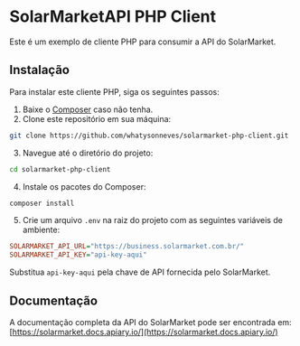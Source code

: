SolarMarketAPI PHP Client
=========================

Este é um exemplo de cliente PHP para consumir a API do SolarMarket.

Instalação
----------

Para instalar este cliente PHP, siga os seguintes passos:

1.  Baixe o [Composer](https://getcomposer.org/) caso não tenha.
2.  Clone este repositório em sua máquina:

```bash
git clone https://github.com/whatysonneves/solarmarket-php-client.git
```

3.  Navegue até o diretório do projeto:

```bash
cd solarmarket-php-client
```

4.  Instale os pacotes do Composer:

```bash
composer install
```

5.  Crie um arquivo `.env` na raiz do projeto com as seguintes variáveis de ambiente:

```ini
SOLARMARKET_API_URL="https://business.solarmarket.com.br/"
SOLARMARKET_API_KEY="api-key-aqui"
```

Substitua `api-key-aqui` pela chave de API fornecida pelo SolarMarket.

Documentação
------------

A documentação completa da API do SolarMarket pode ser encontrada em: [https://solarmarket.docs.apiary.io/](https://solarmarket.docs.apiary.io/)
